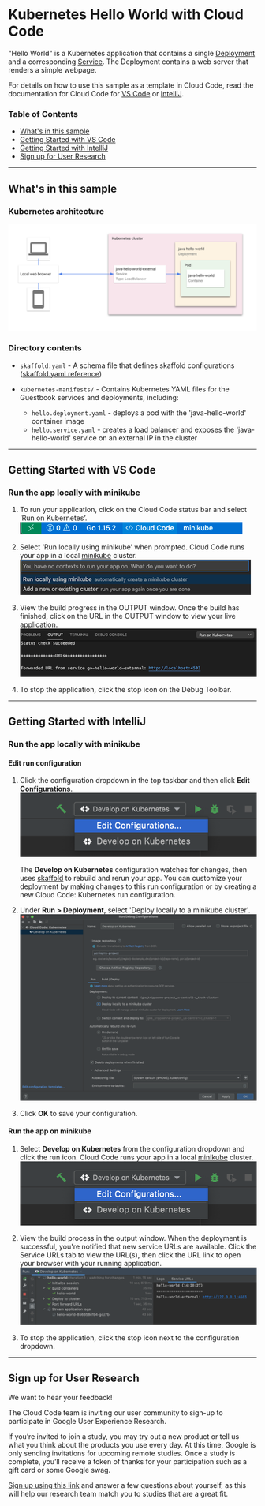 # Kubernetes Hello World with Cloud Code

"Hello World" is a Kubernetes application that contains a single
[Deployment](https://kubernetes.io/docs/concepts/workloads/controllers/deployment/) and a corresponding
[Service](https://kubernetes.io/docs/concepts/services-networking/service/). The Deployment contains a web server that
renders a simple webpage.

For details on how to use this sample as a template in Cloud Code, read the documentation for Cloud Code
for [VS Code](https://cloud.google.com/code/docs/vscode/quickstart-local-dev?utm_source=ext&utm_medium=partner&utm_campaign=CDR_kri_gcp_cloudcodereadmes_012521&utm_content=-)
or [IntelliJ](https://cloud.google.com/code/docs/intellij/quickstart-k8s?utm_source=ext&utm_medium=partner&utm_campaign=CDR_kri_gcp_cloudcodereadmes_012521&utm_content=-).

### Table of Contents

* [What's in this sample](#whats-in-this-sample)
* [Getting Started with VS Code](#getting-started-with-vs-code)
* [Getting Started with IntelliJ](#getting-started-with-intellij)
* [Sign up for User Research](#sign-up-for-user-research)

---

## What's in this sample

### Kubernetes architecture

![Kubernetes Architecture Diagram](./img/diagram.png)

### Directory contents

- `skaffold.yaml` - A schema file that defines skaffold
  configurations ([skaffold.yaml reference](https://skaffold.dev/docs/references/yaml/))
- `kubernetes-manifests/` - Contains Kubernetes YAML files for the Guestbook services and deployments, including:

    - `hello.deployment.yaml` - deploys a pod with the 'java-hello-world' container image
    - `hello.service.yaml` - creates a load balancer and exposes the 'java-hello-world' service on an external IP in the
      cluster

---

## Getting Started with VS Code

### Run the app locally with minikube

1. To run your application, click on the Cloud Code status bar and select ‘Run on Kubernetes’.  
   ![image](./img/status-bar.png)

2. Select ‘Run locally using minikube’ when prompted. Cloud Code runs your app in a
   local [minikube](https://minikube.sigs.k8s.io/docs/start/) cluster.  
   ![image](./img/create-k8s-cluster.png)

3. View the build progress in the OUTPUT window. Once the build has finished, click on the URL in the OUTPUT window to
   view your live application.  
   ![image](./img/kubernetes-url.png)

4. To stop the application, click the stop icon on the Debug Toolbar.

---

## Getting Started with IntelliJ

### Run the app locally with minikube

#### Edit run configuration

1. Click the configuration dropdown in the top taskbar and then click **Edit Configurations**.
   ![image](./img/edit-configurations.png)

   The **Develop on Kubernetes** configuration watches for changes, then uses [skaffold](https://skaffold.dev/docs/) to
   rebuild and rerun your app. You can customize your deployment by making changes to this run configuration or by
   creating a new Cloud Code: Kubernetes run configuration.


3. Under **Run > Deployment**, select 'Deploy locally to a minikube cluster'.
   ![image](./img/run-debug-dialog.png)

4. Click **OK** to save your configuration.

#### Run the app on minikube

1. Select **Develop on Kubernetes** from the configuration dropdown and click the run icon. Cloud Code runs your app in
   a local [minikube](ttps://minikube.sigs.k8s.io/docs/start/) cluster.  
   ![image](./img/edit-configurations.png)


2. View the build process in the output window. When the deployment is successful, you're notified that new service URLs
   are available. Click the Service URLs tab to view the URL(s), then click the URL link to open your browser with your
   running application.  
   ![image](./img/service-urls.png)

3. To stop the application, click the stop icon next to the configuration dropdown.

---

## Sign up for User Research

We want to hear your feedback!

The Cloud Code team is inviting our user community to sign-up to participate in Google User Experience Research.

If you’re invited to join a study, you may try out a new product or tell us what you think about the products you use
every day. At this time, Google is only sending invitations for upcoming remote studies. Once a study is complete,
you’ll receive a token of thanks for your participation such as a gift card or some Google swag.

[Sign up using this link](https://google.qualtrics.com/jfe/form/SV_4Me7SiMewdvVYhL?reserved=1&utm_source=In-product&Q_Language=en&utm_medium=own_prd&utm_campaign=Q1&productTag=clou&campaignDate=January2021&referral_code=UXbT481079)
and answer a few questions about yourself, as this will help our research team match you to studies that are a great
fit.
